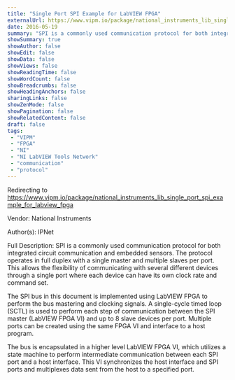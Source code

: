 ```yaml
---
title: "Single Port SPI Example for LabVIEW FPGA"
externalUrl: https://www.vipm.io/package/national_instruments_lib_single_port_spi_example_for_labview_fpga
date: 2016-05-19
summary: "SPI is a commonly used communication protocol for both integrated circuit communication and embedded sensors."
showSummary: true
showAuthor: false
showEdit: false
showData: false
showViews: false
showReadingTime: false
showWordCount: false
showBreadcrumbs: false
showHeadingAnchors: false
sharingLinks: false
showZenMode: false
showPagination: false
showRelatedContent: false
draft: false
tags:
 - "VIPM"
 - "FPGA"
 - "NI"
 - "NI LabVIEW Tools Network"
 - "communication"
 - "protocol"
---
```


Redirecting to https://www.vipm.io/package/national_instruments_lib_single_port_spi_example_for_labview_fpga

Vendor: National Instruments

Author(s): IPNet
 
Full Description:
SPI is a commonly used communication protocol for both integrated circuit communication and embedded sensors.  The protocol operates in full duplex with a single master and multiple slaves per port.  This allows the flexibility of communicating with several different devices through a single port where each device can have its own clock rate and command set.

The SPI bus in this document is implemented using LabVIEW FPGA to perform the bus mastering and clocking signals.  A single-cycle timed loop (SCTL) is used to perform each step of communication between the SPI master (LabVIEW FPGA VI) and up to 8 slave devices per port.  Multiple ports can be created using the same FPGA VI and interface to a host program.

The bus is encapsulated in a higher level LabVIEW FPGA VI, which utilizes a state machine to perform intermediate communication between each SPI port and a host interface.  This VI synchronizes the host interface and SPI ports and multiplexes data sent from the host to a specified port.